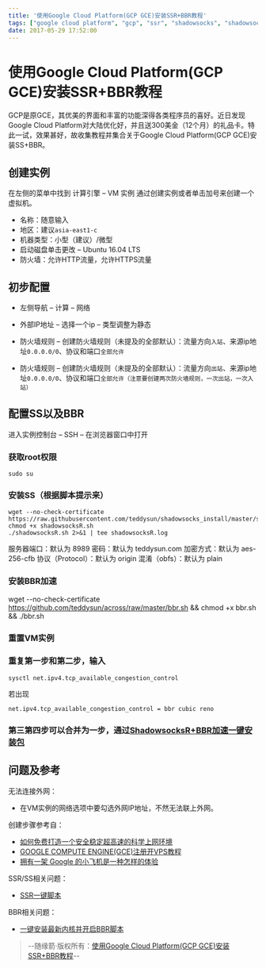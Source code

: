 ```yaml
---
title: '使用Google Cloud Platform(GCP GCE)安装SSR+BBR教程'
tags: ["google cloud platform", "gcp", "ssr", "shadowsocks", "shadowsocksr", "vpn"]
date: 2017-05-29 17:52:00
---
```


# 使用Google Cloud Platform(GCP GCE)安装SSR+BBR教程

GCP是原GCE，其优美的界面和丰富的功能深得各类程序员的喜好。近日发现Google Cloud Platform对大陆优化好，并且送300美金（12个月）的礼品卡。特此一试，效果甚好，故收集教程并集合关于Google Cloud Platform(GCP GCE)安装SS+BBR。

## 创建实例

在左侧的菜单中找到 计算引擎 –  VM 实例
通过创建实例或者单击加号来创建一个虚拟机。

- 名称：随意输入
- 地区：建议`asia-east1-c`
- 机器类型：小型（建议）/微型
- 启动磁盘单击更改 – Ubuntu 16.04 LTS
- 防火墙：允许HTTP流量，允许HTTPS流量

## 初步配置

- 左侧导航 – 计算 – 网络

- 外部IP地址 – 选择一个ip – 类型调整为静态

- 防火墙规则 – 创建防火墙规则（未提及的全部默认）：流量方向`入站`、来源ip地址`0.0.0.0/0`、协议和端口`全部允许`

- 防火墙规则 – 创建防火墙规则（未提及的全部默认）：流量方向`出站`、来源ip地址`0.0.0.0/0`、协议和端口`全部允许（注意要创建两次防火墙规则，一次出站，一次入站）`

## 配置SS以及BBR

进入实例控制台 – SSH – 在浏览器窗口中打开

### 获取root权限

```
sudo su
```

### 安装SS（根据脚本提示来）

```
wget --no-check-certificate https://raw.githubusercontent.com/teddysun/shadowsocks_install/master/shadowsocksR.sh
chmod +x shadowsocksR.sh
./shadowsocksR.sh 2>&1 | tee shadowsocksR.log
```

服务器端口：默认为 8989
密码：默认为 teddysun.com
加密方式：默认为 aes-256-cfb
协议（Protocol）：默认为 origin
混淆（obfs）：默认为 plain

### 安装BBR加速

wget --no-check-certificate https://github.com/teddysun/across/raw/master/bbr.sh && chmod +x bbr.sh && ./bbr.sh

### 重置VM实例



### 重复第一步和第二步，输入

```
sysctl net.ipv4.tcp_available_congestion_control
```

若出现

```
net.ipv4.tcp_available_congestion_control = bbr cubic reno
```

### 第三第四步可以合并为一步，通过[ShadowsocksR+BBR加速一键安装包](http://suiyuanjian.com/139.html)

## 问题及参考

无法连接外网：

- 在VM实例的网络选项中要勾选外网IP地址，不然无法联上外网。

创建步骤参考自：

- [如何免费打造一个安全稳定超高速的科学上网环境](https://sspai.com/post/39361)
- [GOOGLE COMPUTE ENGINE(GCE)注册开VPS教程](https://www.91yun.org/archives/2297)
- [拥有一架 Google 的小飞机是一种怎样的体验](https://github.com/kaiye/kaiye.github.com/issues/9)

SSR/SS相关问题：

- [SSR一键脚本](https://shadowsocks.be/9.html)

BBR相关问题：

- [一键安装最新内核并开启BBR脚本](https://teddysun.com/489.html)

> --随缘箭·版权所有：[使用Google Cloud Platform(GCP GCE)安装SSR+BBR教程](https://suiyuanjian.com/124.html)--

